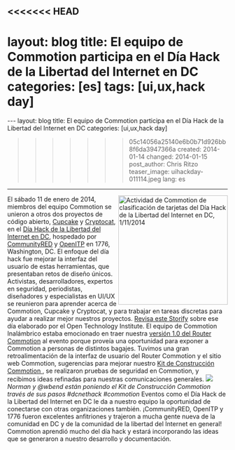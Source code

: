 <<<<<<< HEAD
---
layout: blog
title: El equipo de Commotion participa en el Día Hack de la Libertad del Internet en DC
categories: [es]
tags: [ui,ux,hack day]
=======
﻿---
layout: blog
title: El equipo de Commotion participa en el Día Hack de la Libertad del Internet en DC
categories: [ui,ux,hack day]
>>>>>>> 05c14056a25140e6b0b71d926bb8f6da3947366a
created: 2014-01-14
changed: 2014-01-15
post_author: Chris Ritzo
teaser_image: uihackday-011114.jpeg
lang: es
---
  <img alt="Actividad de Commotion de clasificación de tarjetas del Día Hack de la Libertad del Internet en DC, 1/11/2014" class="media-image attr__typeof__foaf:Image img__fid__746 img__view_mode__media_original attr__format__media_original" src="/files/uihackday-011114.jpeg" style="width: 250px; height: 249px; float: right;" typeof="foaf:Image" />
El sábado 11 de enero de 2014, miembros del equipo Commotion se unieron a otros dos proyectos de código abierto, <a href="http://cupcakebridge.com/">Cupcake</a> y <a href="https://crypto.cat/">Cryptocat</a>, en el <a href="https://www.openitp.org/blog/dc-hackathon-for-security-privacy-tools-on-jan-11-2014.html">Día Hack de la Libertad del Internet en DC</a>, hospedado por <a href="http://www.communityred.org/">CommunityRED</a> y <a href="https://openitp.org/">OpenITP</a> en 1776, Washington, DC.<!--more--> El enfoque del día hack fue mejorar la interfaz del usuario de estas herramientas, que presentaban retos de diseño únicos. Activistas, desarrolladores, expertos en seguridad, periodistas, diseñadores y especialistas en UI/UX se reunieron para aprender acerca de Commotion, Cupcake y Cryptocat, y para trabajar en tareas discretas para ayudar a realizar mejor nuestros proyectos. <a href="http://storify.com/OTI/dc-internet-freedom-hackathon">Revisa este Storify</a> sobre ese día elaborado por el Open Technology Institute.
El equipo de Commotion Inalámbrico estaba emocionado en traer nuestra <a href="/blog/commotion-router-v1-release-notes">versión 1.0 del Router Commotion</a> al evento porque proveía una oportunidad para exponer a Commotion a personas de distintos bagajes. Tuvimos una gran retroalimentación de la interfaz de usuario del Router Commotion y el sitio web Commotion, sugerencias para mejorar nuestro <a href="/docs/cck/">Kit de Construcción Commotion </a>, se realizaron pruebas de seguridad en Commotion, y recibimos ideas refinadas para nuestras comunicaciones generales.
<img src="http://i.embed.ly/1/display/resize?key=1e6a1a1efdb011df84894040444cdc60&amp;url=http%3A%2F%2Fdistilleryimage7.s3.amazonaws.com%2F2da5fc7e7af211e3b0391231e80ea787_8.jpg&amp;width=490" /><br />
<em>Norman y @wbend están poniendo el Kit de Construcción Commotion través de sus pasos #dcnethack #commotion</em>
Eventos como el Día Hack de la Libertad del Internet en DC le da a nuestro equipo la oportunidad de conectarse con otras organizaciones también. ¡CommunityRED, OpenITP y 1776 fueron excelentes anfitriones y trajeron a mucha gente nueva de la comunidad en DC y de la comunidad de la libertad del Internet en general! Commotion aprendió mucho del día hack y estará incorporando las ideas que se generaron a nuestro desarrollo y documentación.
 
